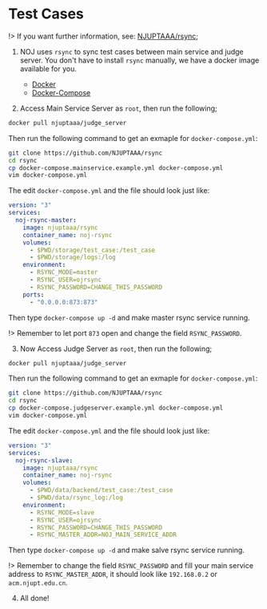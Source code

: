 # Test Cases

!> If you want further information, see: [NJUPTAAA/rsync](https://github.com/NJUPTAAA/rsync);

1. NOJ uses `rsync` to sync test cases between main service and judge server. You don't have to install `rsync` manually, we have a docker image available for you.
    - [Docker](https://www.docker.com/)
    - [Docker-Compose](https://docs.docker.com/compose/)

2. Access Main Service Server as `root`, then run the following;

```bash
docker pull njuptaaa/judge_server
```

Then run the following command to get an exmaple for `docker-compose.yml`:

```bash
git clone https://github.com/NJUPTAAA/rsync
cd rsync
cp docker-compose.mainservice.example.yml docker-compose.yml
vim docker-compose.yml
```

The edit `docker-compose.yml` and the file should look just like:

```yml
version: "3"
services:
  noj-rsync-master:
    image: njuptaaa/rsync
    container_name: noj-rsync
    volumes:
      - $PWD/storage/test_case:/test_case
      - $PWD/storage/logs:/log
    environment:
      - RSYNC_MODE=master
      - RSYNC_USER=ojrsync
      - RSYNC_PASSWORD=CHANGE_THIS_PASSWORD
    ports:
      - "0.0.0.0:873:873"
```

Then type `docker-compose up -d` and make master rsync service running.

!> Remember to let port `873` open and change the field `RSYNC_PASSWORD`.


3. Now Access Judge Server as `root`, then run the following;

```bash
docker pull njuptaaa/judge_server
```

Then run the following command to get an exmaple for `docker-compose.yml`:

```bash
git clone https://github.com/NJUPTAAA/rsync
cd rsync
cp docker-compose.judgeserver.example.yml docker-compose.yml
vim docker-compose.yml
```

The edit `docker-compose.yml` and the file should look just like:

```yml
version: "3"
services:
  noj-rsync-slave:
    image: njuptaaa/rsync
    container_name: noj-rsync
    volumes:
      - $PWD/data/backend/test_case:/test_case
      - $PWD/data/rsync_log:/log
    environment:
      - RSYNC_MODE=slave
      - RSYNC_USER=ojrsync
      - RSYNC_PASSWORD=CHANGE_THIS_PASSWORD
      - RSYNC_MASTER_ADDR=NOJ_MAIN_SERVICE_ADDR
```

Then type `docker-compose up -d` and make salve rsync service running.

!> Remember to change the field `RSYNC_PASSWORD` and fill your main service address to `RSYNC_MASTER_ADDR`, it should look like `192.168.0.2` or `acm.njupt.edu.cn`.

4. All done!